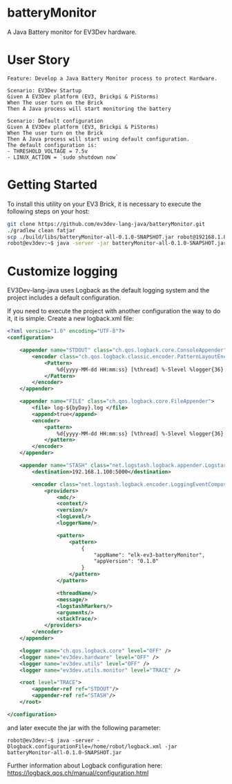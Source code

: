 # batteryMonitor
A Java Battery monitor for EV3Dev hardware.

# User Story

``` gherkin
Feature: Develop a Java Battery Monitor process to protect Hardware.
  
Scenario: EV3Dev Startup
Given A EV3Dev platform (EV3, Brickpi & PiStorms)
When The user turn on the Brick 
Then A Java process will start monitoring the battery

Scenario: Default configuration
Given A EV3Dev platform (EV3, Brickpi & PiStorms)
When The user turn on the Brick 
Then A Java process will start using default configuration. 
The default configuration is: 
- THRESHOLD_VOLTAGE = 7.5v
- LINUX_ACTION = `sudo shutdown now`
```

# Getting Started

To install this utility on your EV3 Brick, it is necessary to execute
the following steps on your host:

``` bash
git clone https://github.com/ev3dev-lang-java/batteryMonitor.git
./gradlew clean fatjar
scp ./build/libs/batteryMonitor-all-0.1.0-SNAPSHOT.jar robot@192168.1.85:/home/robot/
robot@ev3dev:~$ java -server -jar batteryMonitor-all-0.1.0-SNAPSHOT.jar
```

# Customize logging

EV3Dev-lang-java uses Logback as the default logging system and 
the project includes a default configuration. 

If you need to execute the project with another configuration the way 
to do it, it is simple. Create a new logback.xml file:

``` xml
<?xml version="1.0" encoding="UTF-8"?>
<configuration>

    <appender name="STDOUT" class="ch.qos.logback.core.ConsoleAppender">
        <encoder class="ch.qos.logback.classic.encoder.PatternLayoutEncoder">
            <Pattern>
                %d{yyyy-MM-dd HH:mm:ss} [%thread] %-5level %logger{36} - %msg%n
            </Pattern>
        </encoder>
    </appender>

    <appender name="FILE" class="ch.qos.logback.core.FileAppender">
        <file> log-${byDay}.log </file>
        <append>true</append>
        <encoder>
            <pattern>
                %d{yyyy-MM-dd HH:mm:ss} [%thread] %-5level %logger{36} - %msg%n
            </pattern>
        </encoder>
    </appender>

    <appender name="STASH" class="net.logstash.logback.appender.LogstashTcpSocketAppender">
        <destination>192.168.1.100:5000</destination>

        <encoder class="net.logstash.logback.encoder.LoggingEventCompositeJsonEncoder">
            <providers>
                <mdc/>
                <context/>
                <version/>
                <logLevel/>
                <loggerName/>

                <pattern>
                    <pattern>
                        {
                            "appName": "elk-ev3-batteryMonitor",
                            "appVersion": "0.1.0"
                        }
                    </pattern>
                </pattern>

                <threadName/>
                <message/>
                <logstashMarkers/>
                <arguments/>
                <stackTrace/>
            </providers>
        </encoder>
    </appender>

    <logger name="ch.qos.logback.core" level="OFF" />
    <logger name="ev3dev.hardware" level="OFF" />
    <logger name="ev3dev.utils" level="OFF" />
    <logger name="ev3dev.utils.monitor" level="TRACE" />

    <root level="TRACE">
        <appender-ref ref="STDOUT"/>
        <appender-ref ref="STASH"/>
    </root>

</configuration>
```

and later execute the jar with the following parameter:

```
robot@ev3dev:~$ java -server -Dlogback.configurationFile=/home/robot/logback.xml -jar batteryMonitor-all-0.1.0-SNAPSHOT.jar
```

Further information about Logback configuration here:
https://logback.qos.ch/manual/configuration.html